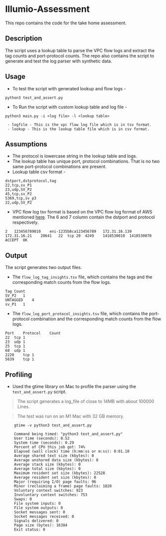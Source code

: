 # Illumio-Assessment
This repo contains the code for the take home assessment.

## Description
The script uses a lookup table to parse the VPC flow logs and extract the tag counts and port-protocol counts. The repo also contains the script to generate and test the log parser with synthetic data.

## Usage
- To test the script with generated lookup and flow logs -
```
python3 test_and_assert.py
```
- To Run the script with custom lookup table and log file -
```
python3 main.py -i <log file> -l <lookup table>

 - logfile - This is the vpc flow log file which is in tsv format.
 - lookup - This is the lookup table file which is in csv format.
```

## Assumptions
- The protocol is lowercase string in the lookup table and logs.
- The lookup table has unique port, protocol combinations. That is no two same port-protocol combinations are present.
- Lookup table csv format -
```
dstport,dstprotocol,tag
22,tcp,sv_P1
23,udp,SV_P2
45,tcp,sv_P2
5369,tcp,sv_p3
22,udp,SV_P2
```
- VPC flow log tsv format is based on the VPC flow log format of AWS mentioned [here]( https://docs.aws.amazon.com/vpc/latest/userguide/flow-log-records.html). The 6 and 7 column contain the dstport and protocol respectively.
```
2   123456789010    eni-1235b8ca123456789   172.31.16.139   172.31.16.21    20641   22  tcp 20  4249    1418530010  1418530070  ACCEPT  OK
```

## Output
The script generates two output files.
- The `flow_log_tag_insights.tsv` file, which contains the tags and the corresponding match counts from the flow logs.
```
Tag	Count
SV_P2	1
UNTAGGED	4
sv_P1	1
```
- The `flow_log_port_protocol_insights.tsv` file, which contains the port-protocol combination and the corresponding match counts from the flow logs.
```
Port	Protocol	Count
22	tcp	1
23	udp	1
25	tcp	1
68	udp	1
2220	tcp	1
5639	tcp	1
```

## Profiling
- Used the gtime library on Mac to profile the parser using the `test_and_assert.py` script.
> The script generates a log_file of close to 14MB with about 100000 Lines.

> The test was run on an M1 Mac with 32 GB memory.
```
    gtime -v python3 test_and_assert.py
    
	Command being timed: "python3 test_and_assert.py"
	User time (seconds): 0.52
	System time (seconds): 0.29
	Percent of CPU this job got: 74%
	Elapsed (wall clock) time (h:mm:ss or m:ss): 0:01.10
	Average shared text size (kbytes): 0
	Average unshared data size (kbytes): 0
	Average stack size (kbytes): 0
	Average total size (kbytes): 0
	Maximum resident set size (kbytes): 22528
	Average resident set size (kbytes): 0
	Major (requiring I/O) page faults: 96
	Minor (reclaiming a frame) page faults: 1820
	Voluntary context switches: 923
	Involuntary context switches: 753
	Swaps: 0
	File system inputs: 0
	File system outputs: 0
	Socket messages sent: 0
	Socket messages received: 0
	Signals delivered: 0
	Page size (bytes): 16384
	Exit status: 0
```
